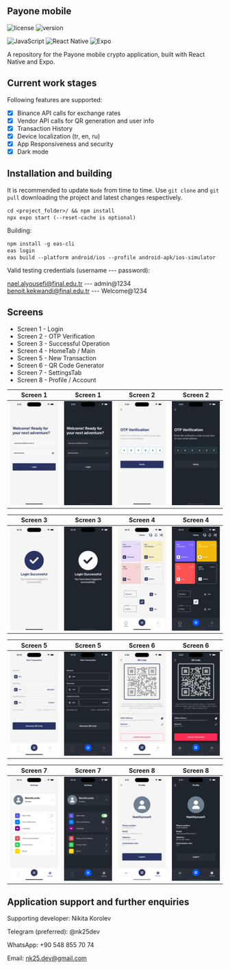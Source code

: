 
## Payone mobile
![license](https://img.shields.io/github/license/N-way1/Payone_mobile)
![version](https://img.shields.io/github/v/release/N-way1/Payone_mobile?display_name=tag)

![JavaScript](https://img.shields.io/badge/javascript-%23323330.svg?style=for-the-badge&logo=javascript&logoColor=%23F7DF1E)
![React Native](https://img.shields.io/badge/react_native-%2320232a.svg?style=for-the-badge&logo=react&logoColor=%2361DAFB)
![Expo](https://img.shields.io/badge/expo-1C1E24?style=for-the-badge&logo=expo&logoColor=#D04A37)

A repository for the Payone mobile crypto application, built with React Native and Expo.
<br>

## Current work stages

Following features are supported:

- [x] Binance API calls for exchange rates
- [x] Vendor API calls for QR generation and user info
- [x] Transaction History
- [x] Device localization (tr, en, ru)
- [x] App Responsiveness and security
- [x] Dark mode

## Installation and building

It is recommended to update ```Node``` from time to time.
Use ```git clone``` and ```git pull``` downloading the project and latest changes respectively.

```
cd <project_folder>/ && npm install
npx expo start (--reset-cache is optional)
```

Building:

```
npm install -g eas-cli
eas login
eas build --platform android/ios --profile android-apk/ios-simulator
```


Valid testing credentials (username --- password):

nael.alyousefi@final.edu.tr --- admin@1234 \
benoit.kekwandi@final.edu.tr --- Welcome@1234


## Screens

- Screen 1 - Login
- Screen 2 - OTP Verification
- Screen 3 - Successful Operation
- Screen 4 - HomeTab / Main
- Screen 5 - New Transaction 
- Screen 6 - QR Code Generator
- Screen 7 - SettingsTab
- Screen 8 - Profile / Account



| Screen 1                         | Screen 1                       | Screen 2                       | Screen 2                     |
|----------------------------------|--------------------------------|--------------------------------|------------------------------|
| ![](assets/light/login_light.png) | ![](assets/dark/login_dark.png) | ![](assets/light/otp_light.png) | ![](assets/dark/otp_dark.png) |



| Screen 3                            | Screen 3                         | Screen 4                         | Screen 4                      |
|-------------------------------------|----------------------------------|----------------------------------|-------------------------------|
| ![](assets/light/success_light.png)  | ![](assets/dark/success_dark.png) | ![](assets/light/home_light.png)  | ![](assets/dark/home_dark.png) |



| Screen 5                               | Screen 5                             | Screen 6                      | Screen 6                    |
|----------------------------------------|--------------------------------------|-------------------------------|-----------------------------|
| ![](assets/light/transaction_light.png) | ![](assets/dark/transaction_dark.png) | ![](assets/light/qr_light.png) | ![](assets/dark/qr_dark.png) |


| Screen 7                            | Screen 7                          | Screen 8                           | Screen 8                         |
|-------------------------------------|-----------------------------------|------------------------------------|----------------------------------|
| ![](assets/light/settings_light.png) | ![](assets/dark/settings_dark.png) | ![](assets/light/profile_light.png) | ![](assets/dark/profile_dark.png) |



## Application support and further enquiries

Supporting developer: Nikita Korolev 

Telegram (preferred): @nk25dev  

WhatsApp: +90 548 855 70 74 

Email: nk25.dev@gmail.com
